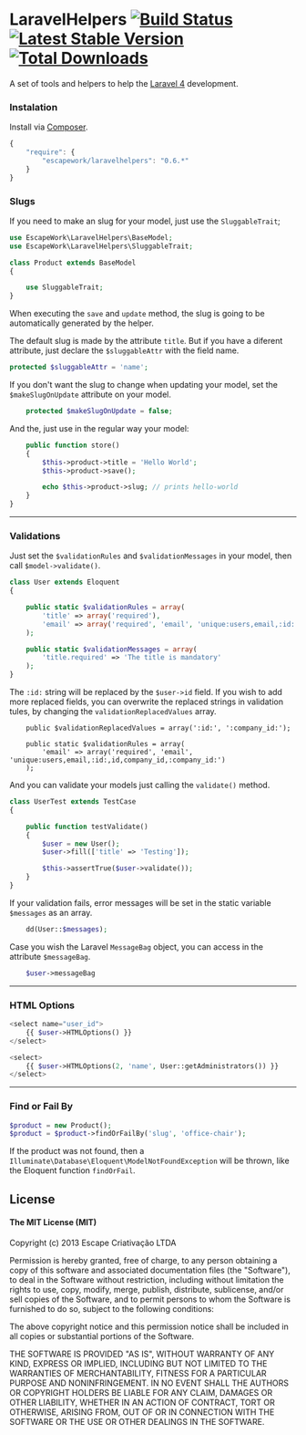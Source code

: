 # LaravelHelpers [![Build Status](https://secure.travis-ci.org/EscapeWork/LaravelHelpers.png)](http://travis-ci.org/EscapeWork/LaravelHelpers) [![Latest Stable Version](https://poser.pugx.org/escapework/laravelhelpers/v/stable.png)](https://packagist.org/packages/escapework/laravelhelpers) [![Total Downloads](https://poser.pugx.org/escapework/laravelhelpers/downloads.png)](https://packagist.org/packages/escapework/laravelhelpers)

A set of tools and helpers to help the [Laravel 4](http://laravel.com) development.

### Instalation

Install via [Composer](https://packagist.org/packages/escapework/laravelhelpers).

```javascript
{
    "require": {
        "escapework/laravelhelpers": "0.6.*"
    }
}
```

### Slugs

If you need to make an slug for your model, just use the `SluggableTrait`;

```php
use EscapeWork\LaravelHelpers\BaseModel;
use EscapeWork\LaravelHelpers\SluggableTrait;

class Product extends BaseModel
{

    use SluggableTrait;
}
```

When executing the `save` and `update` method, the slug is going to be automatically generated by the helper.

The default slug is made by the attribute `title`. But if you have a diferent attribute, just declare the `$sluggableAttr` with the field name.

```php
protected $sluggableAttr = 'name';
```

If you don't want the slug to change when updating your model, set the `$makeSlugOnUpdate` attribute on your model.

```php
    protected $makeSlugOnUpdate = false;
```

And the, just use in the regular way your model:

```php
    public function store()
    {
        $this->product->title = 'Hello World';
        $this->product->save();

        echo $this->product->slug; // prints hello-world
    }
}
```

***

### Validations

Just set the `$validationRules` and `$validationMessages` in your model, then call `$model->validate()`.

```php
class User extends Eloquent
{

    public static $validationRules = array(
        'title' => array('required'),
        'email' => array('required', 'email', 'unique:users,email,:id:')
    );

    public static $validationMessages = array(
        'title.required' => 'The title is mandatory'
    );
}
```

The `:id:` string will be replaced by the `$user->id` field. If you wish to add more replaced fields, you can overwrite the replaced strings in validation tules, by changing the `validationReplacedValues` array.

```
    public $validationReplacedValues = array(':id:', ':company_id:');

    public static $validationRules = array(
        'email' => array('required', 'email', 'unique:users,email,:id:,id,company_id,:company_id:')
    );
```

And you can validate your models just calling the `validate()` method.

```php
class UserTest extends TestCase
{

    public function testValidate()
    {
        $user = new User();
        $user->fill(['title' => 'Testing']);

        $this->assertTrue($user->validate());
    }
}
```

If your validation fails, error messages will be set in the static variable `$messages` as an array.

```php
    dd(User::$messages);
```

Case you wish the Laravel `MessageBag` object, you can access in the attribute `$messageBag`.

```php
    $user->messageBag
```

***

### HTML Options

```php
<select name="user_id">
    {{ $user->HTMLOptions() }}
</select>

<select>
    {{ $user->HTMLOptions(2, 'name', User::getAdministrators()) }}
</select>
```

***

### Find or Fail By

```php
$product = new Product();
$product = $product->findOrFailBy('slug', 'office-chair');
```

If the product was not found, then a `Illuminate\Database\Eloquent\ModelNotFoundException` will be thrown, like the Eloquent function `findOrFail`.

## License

#### The MIT License (MIT)

Copyright (c) 2013 Escape Criativação LTDA

Permission is hereby granted, free of charge, to any person obtaining a copy
of this software and associated documentation files (the "Software"), to deal
in the Software without restriction, including without limitation the rights
to use, copy, modify, merge, publish, distribute, sublicense, and/or sell
copies of the Software, and to permit persons to whom the Software is
furnished to do so, subject to the following conditions:

The above copyright notice and this permission notice shall be included in
all copies or substantial portions of the Software.

THE SOFTWARE IS PROVIDED "AS IS", WITHOUT WARRANTY OF ANY KIND, EXPRESS OR
IMPLIED, INCLUDING BUT NOT LIMITED TO THE WARRANTIES OF MERCHANTABILITY,
FITNESS FOR A PARTICULAR PURPOSE AND NONINFRINGEMENT. IN NO EVENT SHALL THE
AUTHORS OR COPYRIGHT HOLDERS BE LIABLE FOR ANY CLAIM, DAMAGES OR OTHER
LIABILITY, WHETHER IN AN ACTION OF CONTRACT, TORT OR OTHERWISE, ARISING FROM,
OUT OF OR IN CONNECTION WITH THE SOFTWARE OR THE USE OR OTHER DEALINGS IN
THE SOFTWARE.
